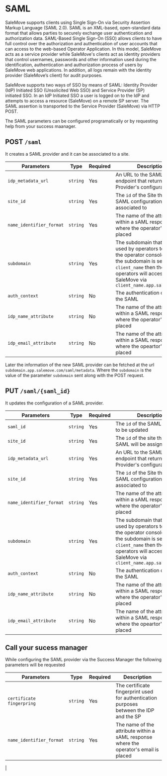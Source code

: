 # SAML

SaleMove supports clients using Single Sign-On via Security Assertion Markup Language (SAML 2.0). SAML is an XML-based, open-standard data format that allows parties to securely exchange user authentication and authorization data.  SAML-Based Single Sign-On (SSO) allows clients to have full control over the authorization and authentication of user accounts that can access to the web-based Operator Application. In this model, SaleMove acts as a service provider while SaleMove's clients act as identity providers that control usernames, passwords and other information used during the identification, authentication and authorization process of users by SaleMove web applications. In addition, all logs remain with the identity provider (SaleMove’s client) for audit purposes.

SaleMove supports two ways of SSO by means of SAML: Identity Provider (IdP) Initiated SSO (Unsolicited Web SSO) and Service Provider (SP) initiated SSO. In an IdP Initiated SSO a user is logged on to the IdP and attempts to access a resource (SaleMove) on a remote SP server. The SAML assertion is transported to the Service Provider (SaleMove) via HTTP POST.

The SAML parameters can be configured programatically or by requesting help from your success maanager.


## POST `/saml`

It creates a SAML provider and it can be associated to a site.

|Parameters|Type|Required|Description|
|----------|----|--------|-----------|
|`idp_metadata_url`|`string`|Yes|An URL to the SAML Provider endpoint that returns the Provider's configuration data|
|`site_id`|`string`|Yes|The `id` of the Site that the SAML configuration will be associated to|
|`name_identifier_format`|`string`|Yes|The name of the attribute within a sAML response where the operator's email is placed|
|`subdomain`|`string`|Yes|The subdomain that will be used by operators to access the operator console. E.g. if the subdomain is set to `client_name` then the operators will access SaleMove via `client_name.app.salemove.com`|
|`auth_context`|`string`|No|The authentication context of the SAML|
|`idp_name_attribute`|`string`|No|The name of the attribute within a SAML response where the operator's name is placed|
|`idp_email_attribute`|`string`|No|The name of the attribute within a SAML response where the opeartor's emal is placed|


Later the information of the new SAML provider can be fetched at the url `subdomain.app.salemove.com/saml/metadata`. Where the `subdomain` is the value of the parameter `subdomain` sent along with the POST request.

## PUT `/saml/{saml_id}`

It updates the configuration of a SAML provider.

|Parameters|Type|Required|Description|
|----------|----|--------|-----------|
|`saml_id`|`string`|Yes|The `id` of the SAML provider to be updated|
|`site_id`|`string`|Yes|The `id` of the site that the SAML will be assigned to|
|`idp_metadata_url`|`string`|Yes|An URL to the SAML Provider endpoint that returns the Provider's configuration data|
|`site_id`|`string`|Yes|The `id` of the Site that the SAML configuration will be associated to|
|`name_identifier_format`|`string`|Yes|The name of the attribute within a sAML response where the operator's email is placed|
|`subdomain`|`string`|Yes|The subdomain that will be used by operators to access the operator console. E.g. if the subdomain is set to `client_name` then the operators will access SaleMove via `client_name.app.salemove.com`|
|`auth_context`|`string`|No|The authentication context of the SAML|
|`idp_name_attribute`|`string`|No|The name of the attribute within a SAML response where the operator's name is placed|
|`idp_email_attribute`|`string`|No|The name of the attribute within a SAML response where the opeartor's emal is placed|


## Call your sucess manager

While configuring the SAML provider via the Success Manager the following parameters will be requested

|Parameters|Type|Required|Description|
|----------|----|--------|-----------|
|`certificate fingerpring`|`string`|Yes|The certificate fingerprint used for authentication purposes between the IDP and the SP|
|`name_identifier_format`|`string`|Yes|The name of the attribute within a sAML response where the operator's email is placed|
|
